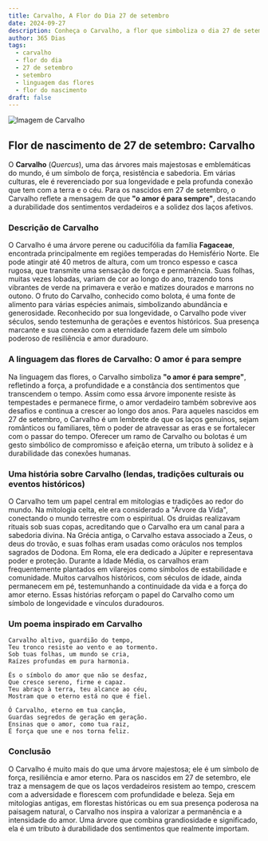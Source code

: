 ```yaml
---
title: Carvalho, A Flor do Dia 27 de setembro
date: 2024-09-27
description: Conheça o Carvalho, a flor que simboliza o dia 27 de setembro e seu significado 'O amor é para sempre'. Explore a beleza e o simbolismo desta flor encantadora.
author: 365 Dias
tags:
  - carvalho
  - flor do dia
  - 27 de setembro
  - setembro
  - linguagem das flores
  - flor do nascimento
draft: false
---
```


![Imagem de Carvalho](https://cdn.pixabay.com/photo/2018/09/22/03/14/acorn-3694485_1280.jpg#center)


## Flor de nascimento de 27 de setembro: Carvalho

O **Carvalho** (_Quercus_), uma das árvores mais majestosas e emblemáticas do mundo, é um símbolo de força, resistência e sabedoria. Em várias culturas, ele é reverenciado por sua longevidade e pela profunda conexão que tem com a terra e o céu. Para os nascidos em 27 de setembro, o Carvalho reflete a mensagem de que **"o amor é para sempre"**, destacando a durabilidade dos sentimentos verdadeiros e a solidez dos laços afetivos.

### Descrição de Carvalho

O Carvalho é uma árvore perene ou caducifólia da família **Fagaceae**, encontrada principalmente em regiões temperadas do Hemisfério Norte. Ele pode atingir até 40 metros de altura, com um tronco espesso e casca rugosa, que transmite uma sensação de força e permanência. Suas folhas, muitas vezes lobadas, variam de cor ao longo do ano, trazendo tons vibrantes de verde na primavera e verão e matizes dourados e marrons no outono. O fruto do Carvalho, conhecido como bolota, é uma fonte de alimento para várias espécies animais, simbolizando abundância e generosidade. Reconhecido por sua longevidade, o Carvalho pode viver séculos, sendo testemunha de gerações e eventos históricos. Sua presença marcante e sua conexão com a eternidade fazem dele um símbolo poderoso de resiliência e amor duradouro.

### A linguagem das flores de Carvalho: O amor é para sempre

Na linguagem das flores, o Carvalho simboliza **"o amor é para sempre"**, refletindo a força, a profundidade e a constância dos sentimentos que transcendem o tempo. Assim como essa árvore imponente resiste às tempestades e permanece firme, o amor verdadeiro também sobrevive aos desafios e continua a crescer ao longo dos anos. Para aqueles nascidos em 27 de setembro, o Carvalho é um lembrete de que os laços genuínos, sejam românticos ou familiares, têm o poder de atravessar as eras e se fortalecer com o passar do tempo. Oferecer um ramo de Carvalho ou bolotas é um gesto simbólico de compromisso e afeição eterna, um tributo à solidez e à durabilidade das conexões humanas.

### Uma história sobre Carvalho (lendas, tradições culturais ou eventos históricos)

O Carvalho tem um papel central em mitologias e tradições ao redor do mundo. Na mitologia celta, ele era considerado a "Árvore da Vida", conectando o mundo terrestre com o espiritual. Os druidas realizavam rituais sob suas copas, acreditando que o Carvalho era um canal para a sabedoria divina. Na Grécia antiga, o Carvalho estava associado a Zeus, o deus do trovão, e suas folhas eram usadas como oráculos nos templos sagrados de Dodona. Em Roma, ele era dedicado a Júpiter e representava poder e proteção. Durante a Idade Média, os carvalhos eram frequentemente plantados em vilarejos como símbolos de estabilidade e comunidade. Muitos carvalhos históricos, com séculos de idade, ainda permanecem em pé, testemunhando a continuidade da vida e a força do amor eterno. Essas histórias reforçam o papel do Carvalho como um símbolo de longevidade e vínculos duradouros.

### Um poema inspirado em Carvalho

```
Carvalho altivo, guardião do tempo,  
Teu tronco resiste ao vento e ao tormento.  
Sob tuas folhas, um mundo se cria,  
Raízes profundas em pura harmonia.  

És o símbolo do amor que não se desfaz,  
Que cresce sereno, firme e capaz.  
Teu abraço à terra, teu alcance ao céu,  
Mostram que o eterno está no que é fiel.  

Ó Carvalho, eterno em tua canção,  
Guardas segredos de geração em geração.  
Ensinas que o amor, como tua raiz,  
É força que une e nos torna feliz.  
```

### Conclusão

O Carvalho é muito mais do que uma árvore majestosa; ele é um símbolo de força, resiliência e amor eterno. Para os nascidos em 27 de setembro, ele traz a mensagem de que os laços verdadeiros resistem ao tempo, crescem com a adversidade e florescem com profundidade e beleza. Seja em mitologias antigas, em florestas históricas ou em sua presença poderosa na paisagem natural, o Carvalho nos inspira a valorizar a permanência e a intensidade do amor. Uma árvore que combina grandiosidade e significado, ela é um tributo à durabilidade dos sentimentos que realmente importam.